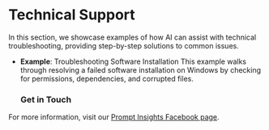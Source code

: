 # Technical Support

In this section, we showcase examples of how AI can assist with technical troubleshooting, providing step-by-step solutions to common issues.

- **Example**: Troubleshooting Software Installation
  This example walks through resolving a failed software installation on Windows by checking for permissions, dependencies, and corrupted files.

  ### Get in Touch
For more information, visit our [Prompt Insights Facebook page](https://www.facebook.com/promptinsites).


